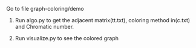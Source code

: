 Go to file graph-coloring/demo <br/>

1. Run algo.py to get the adjacent matrix(tt.txt), coloring method in(c.txt) and Chromatic number. <br/>

2. Run visualize.py to see the colored graph
